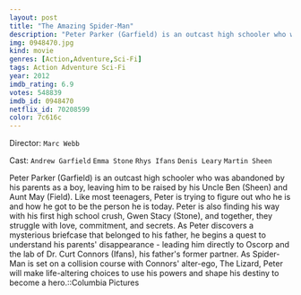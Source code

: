 ```yaml
---
layout: post
title: "The Amazing Spider-Man"
description: "Peter Parker (Garfield) is an outcast high schooler who was abandoned by his parents as a boy, leaving him to be raised by his Uncle Ben (Sheen) and Aunt May (Field). Like most teenagers, Peter is trying to figure out who he is and how he got to be the person he is today. Peter is also finding his way with his first high school crush, Gwen Stacy (Stone), and together, they struggle with love, commitment, and secrets. As Peter discovers a mysterious briefcase that belonged to his father, he begins a quest .."
img: 0948470.jpg
kind: movie
genres: [Action,Adventure,Sci-Fi]
tags: Action Adventure Sci-Fi 
year: 2012
imdb_rating: 6.9
votes: 548839
imdb_id: 0948470
netflix_id: 70208599
color: 7c616c
---
```

Director: `Marc Webb`  

Cast: `Andrew Garfield` `Emma Stone` `Rhys Ifans` `Denis Leary` `Martin Sheen` 

Peter Parker (Garfield) is an outcast high schooler who was abandoned by his parents as a boy, leaving him to be raised by his Uncle Ben (Sheen) and Aunt May (Field). Like most teenagers, Peter is trying to figure out who he is and how he got to be the person he is today. Peter is also finding his way with his first high school crush, Gwen Stacy (Stone), and together, they struggle with love, commitment, and secrets. As Peter discovers a mysterious briefcase that belonged to his father, he begins a quest to understand his parents' disappearance - leading him directly to Oscorp and the lab of Dr. Curt Connors (Ifans), his father's former partner. As Spider-Man is set on a collision course with Connors' alter-ego, The Lizard, Peter will make life-altering choices to use his powers and shape his destiny to become a hero.::Columbia Pictures